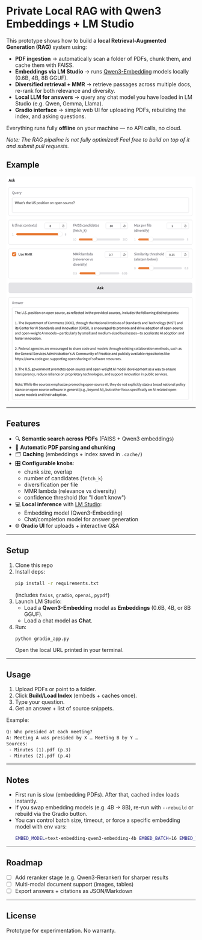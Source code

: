 # Private Local RAG with Qwen3 Embeddings + LM Studio

This prototype shows how to build a **local Retrieval-Augmented Generation (RAG)** system using:

- **PDF ingestion** → automatically scan a folder of PDFs, chunk them, and cache them with FAISS.
- **Embeddings via LM Studio** → runs [Qwen3-Embedding](https://huggingface.co/Qwen) models locally (0.6B, 4B, 8B GGUF).
- **Diversified retrieval + MMR** → retrieve passages across multiple docs, re-rank for both relevance and diversity.
- **Local LLM for answers** → query any chat model you have loaded in LM Studio (e.g. Qwen, Gemma, Llama).
- **Gradio interface** → simple web UI for uploading PDFs, rebuilding the index, and asking questions.

Everything runs fully **offline** on your machine — no API calls, no cloud.

*Note: The RAG pipeline is not fully optimized! Feel free to build on top of it and submit pull requests.*

## Example

![Screenshot of Gradio UI](assets/screenshot.png)

---

## Features

- 🔍 **Semantic search across PDFs** (FAISS + Qwen3 embeddings)
- 📄 **Automatic PDF parsing and chunking**
- 🗂 **Caching** (embeddings + index saved in `.cache/`)
- 🎛 **Configurable knobs**:  
  - chunk size, overlap  
  - number of candidates (`fetch_k`)  
  - diversification per file  
  - MMR lambda (relevance vs diversity)  
  - confidence threshold (for "I don’t know")  
- 💻 **Local inference** with [LM Studio](https://lmstudio.ai/):  
  - Embedding model (Qwen3-Embedding)  
  - Chat/completion model for answer generation
- 🌐 **Gradio UI** for uploads + interactive Q&A

---

## Setup

1. Clone this repo
2. Install deps:
   ```bash
   pip install -r requirements.txt
   ```
   (includes `faiss`, `gradio`, `openai`, `pypdf`)
3. Launch LM Studio:
   - Load a **Qwen3-Embedding** model as **Embeddings** (0.6B, 4B, or 8B GGUF).
   - Load a chat model as **Chat**.
4. Run:
   ```bash
   python gradio_app.py
   ```
   Open the local URL printed in your terminal.

---

## Usage

1. Upload PDFs or point to a folder.
2. Click **Build/Load Index** (embeds + caches once).
3. Type your question.
4. Get an answer + list of source snippets.

Example:
```
Q: Who presided at each meeting?
A: Meeting A was presided by X … Meeting B by Y …
Sources:
 - Minutes (1).pdf (p.3)
 - Minutes (2).pdf (p.4)
```

---

## Notes

- First run is slow (embedding PDFs). After that, cached index loads instantly.
- If you swap embedding models (e.g. 4B → 8B), re-run with `--rebuild` or rebuild via the Gradio button.
- You can control batch size, timeout, or force a specific embedding model with env vars:
  ```bash
  EMBED_MODEL=text-embedding-qwen3-embedding-4b EMBED_BATCH=16 EMBED_TIMEOUT=180 python gradio_app.py
  ```

---

## Roadmap

- [ ] Add reranker stage (e.g. Qwen3-Reranker) for sharper results
- [ ] Multi-modal document support (images, tables)
- [ ] Export answers + citations as JSON/Markdown

---

## License

Prototype for experimentation. No warranty.
